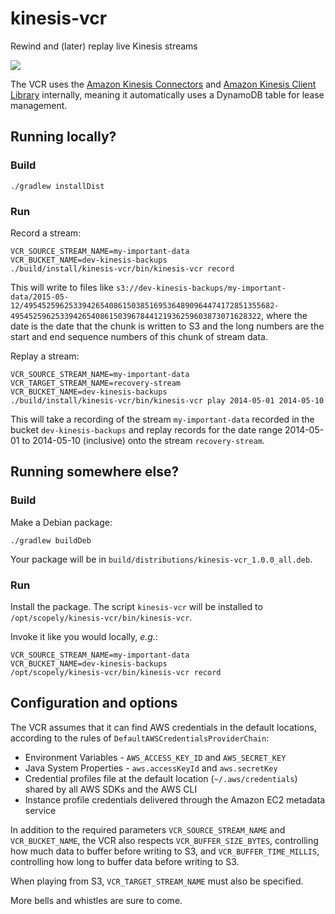 # kinesis-vcr
Rewind and (later) replay live Kinesis streams

![](https://38.media.tumblr.com/9a99c0a5241819a17ed1ab4c3440f755/tumblr_n11yb6eXru1toe3mso1_400.gif)

The VCR uses the [Amazon Kinesis Connectors](https://github.com/awslabs/amazon-kinesis-connectors) and [Amazon Kinesis Client Library](https://github.com/awslabs/amazon-kinesis-client) internally, meaning it automatically uses a DynamoDB table for lease management.

## Running locally?

### Build
```
./gradlew installDist
```

### Run

Record a stream:
```
VCR_SOURCE_STREAM_NAME=my-important-data 
VCR_BUCKET_NAME=dev-kinesis-backups 
./build/install/kinesis-vcr/bin/kinesis-vcr record
```

This will write to files like `s3://dev-kinesis-backups/my-important-data/2015-05-12/49545259625339426540861503851695364890964474172851355682-49545259625339426540861503967844121936259603873071628322`, where the date is the date that the chunk is written to S3 and the long numbers are the start and end sequence numbers of this chunk of stream data.

Replay a stream:
```
VCR_SOURCE_STREAM_NAME=my-important-data
VCR_TARGET_STREAM_NAME=recovery-stream
VCR_BUCKET_NAME=dev-kinesis-backups 
./build/install/kinesis-vcr/bin/kinesis-vcr play 2014-05-01 2014-05-10
```

This will take a recording of the stream `my-important-data` recorded in the bucket `dev-kinesis-backups` and replay
records for the date range 2014-05-01 to 2014-05-10 (inclusive) onto the stream `recovery-stream`.

## Running somewhere else?

### Build
Make a Debian package:
```
./gradlew buildDeb
```

Your package will be in `build/distributions/kinesis-vcr_1.0.0_all.deb`.

### Run
Install the package. The script `kinesis-vcr` will be installed to `/opt/scopely/kinesis-vcr/bin/kinesis-vcr`.

Invoke it like you would locally, _e.g._:

```
VCR_SOURCE_STREAM_NAME=my-important-data 
VCR_BUCKET_NAME=dev-kinesis-backups 
/opt/scopely/kinesis-vcr/bin/kinesis-vcr record
```

## Configuration and options

The VCR assumes that it can find AWS credentials in the default locations, according to the rules of `DefaultAWSCredentialsProviderChain`:
 
* Environment Variables - `AWS_ACCESS_KEY_ID` and `AWS_SECRET_KEY`
* Java System Properties - `aws.accessKeyId` and `aws.secretKey`
* Credential profiles file at the default location (`~/.aws/credentials`) shared by all AWS SDKs and the AWS CLI
* Instance profile credentials delivered through the Amazon EC2 metadata service

In addition to the required parameters `VCR_SOURCE_STREAM_NAME` and `VCR_BUCKET_NAME`, the VCR also respects `VCR_BUFFER_SIZE_BYTES`, controlling how much data to buffer before writing to S3, and `VCR_BUFFER_TIME_MILLIS`, controlling how long to buffer data before writing to S3.

When playing from S3, `VCR_TARGET_STREAM_NAME` must also be specified.

More bells and whistles are sure to come.